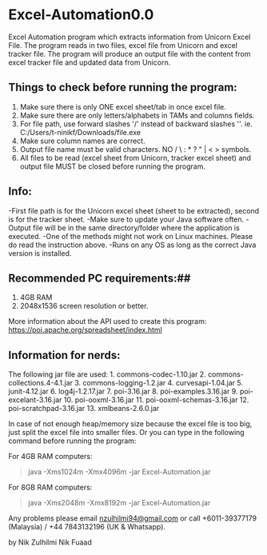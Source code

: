 # Excel-Automation0.0
Excel Automation program which extracts information from Unicorn Excel File. The program reads in two files, excel file from Unicorn and excel tracker file. The program will produce an output file with the content from excel tracker file and updated data from Unicorn.

## Things to check before running the program: ##
  1. Make sure there is only ONE excel sheet/tab in once excel file.
  2. Make sure there are only letters/alphabets in TAMs and columns fields.
  3. For file path, use forward slashes '/' instead of backward slashes '\'.
     ie. C:/Users/t-ninikf/Downloads/file.exe
  4. Make sure column names are correct.
  5. Output file name must be valid characters. NO / \ : * ? " | < > symbols.
  6. All files to be read (excel sheet from Unicorn, tracker excel sheet) and output file MUST be closed before running the program.



## Info: ##
  -First file path is for the Unicorn excel sheet (sheet to be extracted), second is for the tracker sheet.
  -Make sure to update your Java software often.
  -Output file will be in the same directory/folder where the application is executed.
  -One of the methods might not work on Linux machines. Please do read the instruction above.
  -Runs on any OS as long as the correct Java version is installed.



## Recommended PC requirements:##
  1. 4GB RAM
  2. 2048x1536 screen resolution or better.



More information about the API used to create this program: https://poi.apache.org/spreadsheet/index.html



## Information for nerds: ##

  The following jar file are used:
    1. commons-codec-1.10.jar
    2. commons-collections.4-4.1.jar
    3. commons-logging-1.2.jar
    4. curvesapi-1.04.jar
    5. junit-4.12.jar
    6. log4j-1.2.17.jar
    7. poi-3.16.jar
    8. poi-examples.3.16.jar
    9. poi-excelant-3.16.jar
    10. poi-ooxml-3.16.jar
    11. poi-ooxml-schemas-3.16.jar
    12. poi-scratchpad-3.16.jar
    13. xmlbeans-2.6.0.jar

  In case of not enough heap/memory size because the excel file is too big, just split the excel file into smaller files.
  Or you can type in the following command before running the program:
  
  For 4GB RAM computers:
  > java -Xms1024m -Xmx4096m -jar Excel-Automation.jar
  
  For 8GB RAM computers:
  > java -Xms2048m -Xmx8192m -jar Excel-Automation.jar



Any problems please email nzulhilmi94@gmail.com or call +6011-39377179 (Malaysia) / +44 7843132196 (UK & Whatsapp).



by Nik Zulhilmi Nik Fuaad
